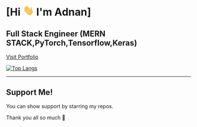 # [Hi <img src="https://raw.githubusercontent.com/ABSphreak/ABSphreak/master/gifs/Hi.gif" width="30px"> I'm Adnan]

##  Full Stack Engineer (MERN STACK,PyTorch,Tensorflow,Keras)

[Visit Portfolio](adnankarim.netlify.app/)



[![Top Langs](https://github-readme-stats.vercel.app/api/top-langs/?username=adnankarim&hide=java,html,css&theme=dracula)](https://github.com/anuraghazra/github-readme-stats)

---


## Support Me!
You can show support by starring my repos.


Thank you all so much 🙏
